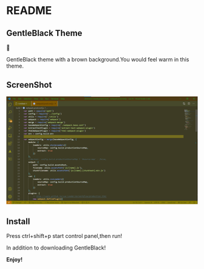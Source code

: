 # README
## GentleBlack Theme

:yellow_heart:

GentleBlack theme with a brown background.You would feel warm in this theme.

## ScreenShot
![ScreenShot](GentleBlack.png)

## Install
Press ctrl+shift+p start control panel,then run!

In addition to downloading GentleBlack!

**Enjoy!**
